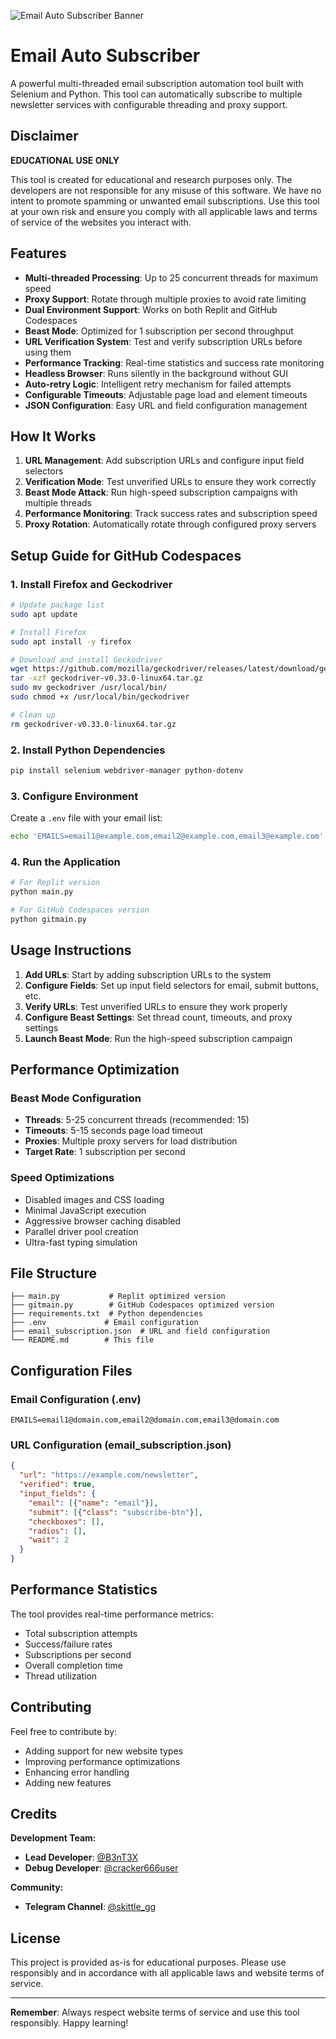 
![Email Auto Subscriber Banner](https://i.pinimg.com/originals/5d/2c/44/5d2c44694918947aede42306cb7154d0.gif)

# Email Auto Subscriber

A powerful multi-threaded email subscription automation tool built with Selenium and Python. This tool can automatically subscribe to multiple newsletter services with configurable threading and proxy support.

## Disclaimer

**EDUCATIONAL USE ONLY**

This tool is created for educational and research purposes only. The developers are not responsible for any misuse of this software. We have no intent to promote spamming or unwanted email subscriptions. Use this tool at your own risk and ensure you comply with all applicable laws and terms of service of the websites you interact with.

## Features

- **Multi-threaded Processing**: Up to 25 concurrent threads for maximum speed
- **Proxy Support**: Rotate through multiple proxies to avoid rate limiting
- **Dual Environment Support**: Works on both Replit and GitHub Codespaces
- **Beast Mode**: Optimized for 1 subscription per second throughput
- **URL Verification System**: Test and verify subscription URLs before using them
- **Performance Tracking**: Real-time statistics and success rate monitoring
- **Headless Browser**: Runs silently in the background without GUI
- **Auto-retry Logic**: Intelligent retry mechanism for failed attempts
- **Configurable Timeouts**: Adjustable page load and element timeouts
- **JSON Configuration**: Easy URL and field configuration management

## How It Works

1. **URL Management**: Add subscription URLs and configure input field selectors
2. **Verification Mode**: Test unverified URLs to ensure they work correctly
3. **Beast Mode Attack**: Run high-speed subscription campaigns with multiple threads
4. **Performance Monitoring**: Track success rates and subscription speed
5. **Proxy Rotation**: Automatically rotate through configured proxy servers

## Setup Guide for GitHub Codespaces

### 1. Install Firefox and Geckodriver

```bash
# Update package list
sudo apt update

# Install Firefox
sudo apt install -y firefox

# Download and install Geckodriver
wget https://github.com/mozilla/geckodriver/releases/latest/download/geckodriver-v0.33.0-linux64.tar.gz
tar -xzf geckodriver-v0.33.0-linux64.tar.gz
sudo mv geckodriver /usr/local/bin/
sudo chmod +x /usr/local/bin/geckodriver

# Clean up
rm geckodriver-v0.33.0-linux64.tar.gz
```

### 2. Install Python Dependencies

```bash
pip install selenium webdriver-manager python-dotenv
```

### 3. Configure Environment

Create a `.env` file with your email list:

```bash
echo 'EMAILS=email1@example.com,email2@example.com,email3@example.com' > .env
```

### 4. Run the Application

```bash
# For Replit version
python main.py

# For GitHub Codespaces version
python gitmain.py
```

## Usage Instructions

1. **Add URLs**: Start by adding subscription URLs to the system
2. **Configure Fields**: Set up input field selectors for email, submit buttons, etc.
3. **Verify URLs**: Test unverified URLs to ensure they work properly
4. **Configure Beast Settings**: Set thread count, timeouts, and proxy settings
5. **Launch Beast Mode**: Run the high-speed subscription campaign

## Performance Optimization

### Beast Mode Configuration
- **Threads**: 5-25 concurrent threads (recommended: 15)
- **Timeouts**: 5-15 seconds page load timeout
- **Proxies**: Multiple proxy servers for load distribution
- **Target Rate**: 1 subscription per second

### Speed Optimizations
- Disabled images and CSS loading
- Minimal JavaScript execution
- Aggressive browser caching disabled
- Parallel driver pool creation
- Ultra-fast typing simulation

## File Structure

```
├── main.py           # Replit optimized version
├── gitmain.py        # GitHub Codespaces optimized version
├── requirements.txt  # Python dependencies
├── .env             # Email configuration
├── email_subscription.json  # URL and field configuration
└── README.md        # This file
```

## Configuration Files

### Email Configuration (.env)
```
EMAILS=email1@domain.com,email2@domain.com,email3@domain.com
```

### URL Configuration (email_subscription.json)
```json
{
  "url": "https://example.com/newsletter",
  "verified": true,
  "input_fields": {
    "email": [{"name": "email"}],
    "submit": [{"class": "subscribe-btn"}],
    "checkboxes": [],
    "radios": [],
    "wait": 2
  }
}
```

## Performance Statistics

The tool provides real-time performance metrics:
- Total subscription attempts
- Success/failure rates
- Subscriptions per second
- Overall completion time
- Thread utilization

## Contributing

Feel free to contribute by:
- Adding support for new website types
- Improving performance optimizations
- Enhancing error handling
- Adding new features

## Credits

**Development Team:**
- **Lead Developer**: [@B3nT3X](https://github.com/B3nT3X)
- **Debug Developer**: [@cracker666user](https://github.com/cracker666user)

**Community:**
- **Telegram Channel**: [@skittle_gg](https://t.me/skittle_gg)

## License

This project is provided as-is for educational purposes. Please use responsibly and in accordance with all applicable laws and website terms of service.

---

**Remember**: Always respect website terms of service and use this tool responsibly. Happy learning!
